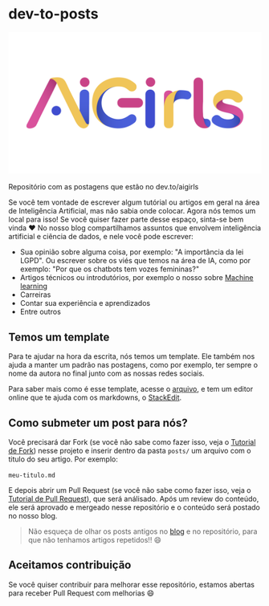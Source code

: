 # dev-to-posts

<img src="logo.png" width=550px>

Repositório com as postagens que estão no dev.to/aigirls

Se você tem vontade de escrever algum tutórial ou artigos em geral na área de Inteligência Artificial, mas não sabia onde colocar. Agora nós temos um local para isso! Se você quiser fazer parte desse espaço, sinta-se bem vinda :heart:
No nosso blog compartilhamos assuntos que envolvem inteligência artificial e ciência de dados, e nele você pode escrever:

* Sua opinião sobre alguma coisa, por exemplo: "A importância da lei LGPD". Ou escrever sobre os viés que temos na área de IA, como por exemplo: "Por que os chatbots tem vozes femininas?"
* Artigos técnicos ou introdutórios, por exemplo o nosso sobre [Machine learning](https://dev.to/aigirlsbr/afinal-o-que-e-machine-learning-ih5)
* Carreiras
* Contar sua experiência e aprendizados
* Entre outros


## Temos um template

Para te ajudar na hora da escrita, nós temos um template. Ele também nos ajuda a manter um padrão nas postagens, como por exemplo, ter sempre o nome da autora no final junto com as nossas redes sociais.

Para saber mais como é esse template, acesse o [arquivo](posts/template.md), e tem um editor online que te ajuda com os markdowns, o [StackEdit](https://stackedit.io/app#).

## Como submeter um post para nós?

Você precisará dar Fork (se você não sabe como fazer isso, veja o [Tutorial de Fork](https://github.com/UNIVALI-LITE/Portugol-Studio/wiki/Fazendo-um-Fork-do-reposit%C3%B3rio)) nesse projeto e inserir dentro da pasta `posts/` um arquivo com o titulo do seu artigo. Por exemplo:

`meu-titulo.md`

E depois abrir um Pull Request (se você não sabe como fazer isso, veja o [Tutorial de Pull Request](https://help.github.com/pt/github/collaborating-with-issues-and-pull-requests/creating-a-pull-request)), que será análisado. Após um review do conteúdo, ele será aprovado e mergeado nesse repositório e o conteúdo será postado no nosso blog.

> Não esqueça de olhar os posts antigos no [blog](dev.to/aigirlsbr) e no repositório, para que não tenhamos artigos repetidos!! :smile:

## Aceitamos contribuição

Se você quiser contribuir para melhorar esse repositório, estamos abertas para receber Pull Request com melhorias :smile:
